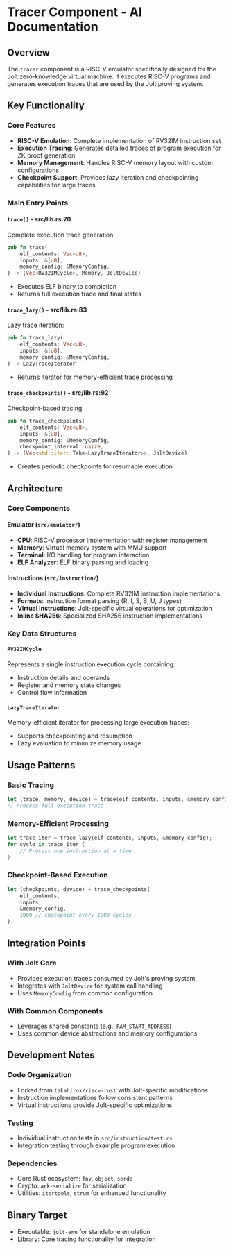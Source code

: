 # Tracer Component - AI Documentation

## Overview
The `tracer` component is a RISC-V emulator specifically designed for the Jolt zero-knowledge virtual machine. It executes RISC-V programs and generates execution traces that are used by the Jolt proving system.

## Key Functionality

### Core Features
- **RISC-V Emulation**: Complete implementation of RV32IM instruction set
- **Execution Tracing**: Generates detailed traces of program execution for ZK proof generation
- **Memory Management**: Handles RISC-V memory layout with custom configurations
- **Checkpoint Support**: Provides lazy iteration and checkpointing capabilities for large traces

### Main Entry Points

#### `trace()` - src/lib.rs:70
Complete execution trace generation:
```rust
pub fn trace(
    elf_contents: Vec<u8>,
    inputs: &[u8], 
    memory_config: &MemoryConfig,
) -> (Vec<RV32IMCycle>, Memory, JoltDevice)
```
- Executes ELF binary to completion
- Returns full execution trace and final states

#### `trace_lazy()` - src/lib.rs:83
Lazy trace iteration:
```rust
pub fn trace_lazy(
    elf_contents: Vec<u8>,
    inputs: &[u8],
    memory_config: &MemoryConfig,
) -> LazyTraceIterator
```
- Returns iterator for memory-efficient trace processing

#### `trace_checkpoints()` - src/lib.rs:92
Checkpoint-based tracing:
```rust
pub fn trace_checkpoints(
    elf_contents: Vec<u8>,
    inputs: &[u8], 
    memory_config: &MemoryConfig,
    checkpoint_interval: usize,
) -> (Vec<std::iter::Take<LazyTraceIterator>>, JoltDevice)
```
- Creates periodic checkpoints for resumable execution

## Architecture

### Core Components

#### Emulator (`src/emulator/`)
- **CPU**: RISC-V processor implementation with register management
- **Memory**: Virtual memory system with MMU support
- **Terminal**: I/O handling for program interaction
- **ELF Analyzer**: ELF binary parsing and loading

#### Instructions (`src/instruction/`)
- **Individual Instructions**: Complete RV32IM instruction implementations
- **Formats**: Instruction format parsing (R, I, S, B, U, J types)
- **Virtual Instructions**: Jolt-specific virtual operations for optimization
- **Inline SHA256**: Specialized SHA256 instruction implementations

### Key Data Structures

#### `RV32IMCycle`
Represents a single instruction execution cycle containing:
- Instruction details and operands
- Register and memory state changes
- Control flow information

#### `LazyTraceIterator`
Memory-efficient iterator for processing large execution traces:
- Supports checkpointing and resumption
- Lazy evaluation to minimize memory usage

## Usage Patterns

### Basic Tracing
```rust
let (trace, memory, device) = trace(elf_contents, inputs, &memory_config);
// Process full execution trace
```

### Memory-Efficient Processing
```rust
let trace_iter = trace_lazy(elf_contents, inputs, &memory_config);
for cycle in trace_iter {
    // Process one instruction at a time
}
```

### Checkpoint-Based Execution
```rust
let (checkpoints, device) = trace_checkpoints(
    elf_contents, 
    inputs, 
    &memory_config, 
    1000 // checkpoint every 1000 cycles
);
```

## Integration Points

### With Jolt Core
- Provides execution traces consumed by Jolt's proving system
- Integrates with `JoltDevice` for system call handling
- Uses `MemoryConfig` from common configuration

### With Common Components
- Leverages shared constants (e.g., `RAM_START_ADDRESS`)
- Uses common device abstractions and memory configurations

## Development Notes

### Code Organization
- Forked from `takahirox/riscv-rust` with Jolt-specific modifications
- Instruction implementations follow consistent patterns
- Virtual instructions provide Jolt-specific optimizations

### Testing
- Individual instruction tests in `src/instruction/test.rs`
- Integration testing through example program execution

### Dependencies
- Core Rust ecosystem: `fnv`, `object`, `serde`
- Crypto: `ark-serialize` for serialization
- Utilities: `itertools`, `strum` for enhanced functionality

## Binary Target
- Executable: `jolt-emu` for standalone emulation
- Library: Core tracing functionality for integration